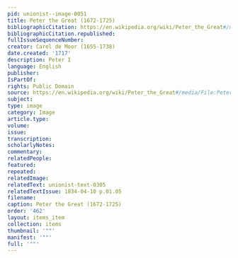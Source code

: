 ```yaml
---
pid: unionist--image-0051
title: Peter the Great (1672-1725)
bibliographicCitation: https://en.wikipedia.org/wiki/Peter_the_Great#/media/File:Peter_I_by_Carel_de_Moor.jpeg
bibliographicCitation.republished: 
fullIssueSequenceNumber: 
creator: Carel de Moor (1655-1738)
date.created: '1717'
description: Peter I
language: English
publisher: 
IsPartOf: 
rights: Public Domain
source: https://en.wikipedia.org/wiki/Peter_the_Great#/media/File:Peter_I_by_Carel_de_Moor.jpeg
subject: 
type: image
category: Image
article.type: 
volume: 
issue: 
transcription: 
scholarlyNotes: 
commentary: 
relatedPeople: 
featured: 
repeated: 
relatedImage: 
relatedText: unionist-text-0305
relatedTextIssue: 1834-04-10 p.01.05
filename: 
caption: Peter the Great (1672-1725)
order: '462'
layout: items_item
collection: items
thumbnail: '""'
manifest: '""'
full: '""'
---
```

